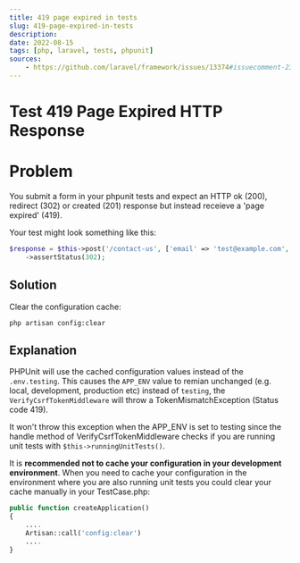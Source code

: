 ```yaml
---
title: 419 page expired in tests
slug: 419-page-expired-in-tests
description:
date: 2022-08-15
tags: [php, laravel, tests, phpunit]
sources:
    - https://github.com/laravel/framework/issues/13374#issuecomment-239600163
---
```


# Test 419 Page Expired HTTP Response

# Problem
You submit a form in your phpunit tests and expect an HTTP ok (200), redirect (302) or created (201) response but instead receieve a 'page expired' (419).

Your test might look something like this:

```php
$response = $this->post('/contact-us', ['email' => 'test@example.com', 'message' => 'Hello world!'])
    ->assertStatus(302);
```

## Solution
Clear the configuration cache:

```
php artisan config:clear
```

## Explanation

PHPUnit will use the cached configuration values instead of the `.env.testing`. This causes the `APP_ENV` value to remian unchanged (e.g. local, development, production etc) instead of `testing`, the `VerifyCsrfTokenMiddleware` will throw a TokenMismatchException (Status code 419).

It won't throw this exception when the APP_ENV is set to testing since the handle method of VerifyCsrfTokenMiddleware checks if you are running unit tests with `$this->runningUnitTests()`.

It is **recommended not to cache your configuration in your development environment**. When you need to cache your configuration in the environment where you are also running unit tests you could clear your cache manually in your TestCase.php:

```php
public function createApplication()
{
    ....
    Artisan::call('config:clear')
    ....
}
```